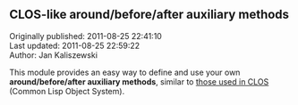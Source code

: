## CLOS-like around/before/after auxiliary methods  
Originally published: 2011-08-25 22:41:10  
Last updated: 2011-08-25 22:59:22  
Author: Jan Kaliszewski  
  
This module provides an easy way to define and use your own **around/before/after auxiliary methods**, similar to [those used in CLOS](http://www.aiai.ed.ac.uk/~jeff/clos-guide.html#meth-comb) (Common Lisp Object System).